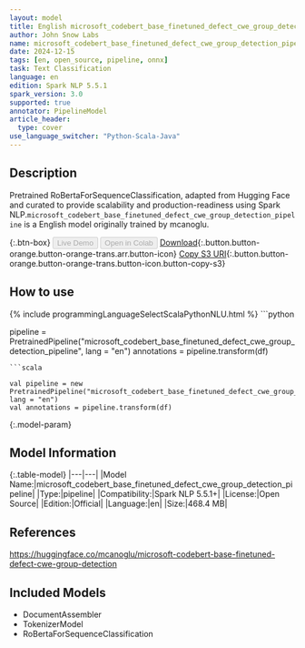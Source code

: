 ```yaml
---
layout: model
title: English microsoft_codebert_base_finetuned_defect_cwe_group_detection_pipeline pipeline RoBertaForSequenceClassification from mcanoglu
author: John Snow Labs
name: microsoft_codebert_base_finetuned_defect_cwe_group_detection_pipeline
date: 2024-12-15
tags: [en, open_source, pipeline, onnx]
task: Text Classification
language: en
edition: Spark NLP 5.5.1
spark_version: 3.0
supported: true
annotator: PipelineModel
article_header:
  type: cover
use_language_switcher: "Python-Scala-Java"
---
```


## Description

Pretrained RoBertaForSequenceClassification, adapted from Hugging Face and curated to provide scalability and production-readiness using Spark NLP.`microsoft_codebert_base_finetuned_defect_cwe_group_detection_pipeline` is a English model originally trained by mcanoglu.

{:.btn-box}
<button class="button button-orange" disabled>Live Demo</button>
<button class="button button-orange" disabled>Open in Colab</button>
[Download](https://s3.amazonaws.com/auxdata.johnsnowlabs.com/public/models/microsoft_codebert_base_finetuned_defect_cwe_group_detection_pipeline_en_5.5.1_3.0_1734287601312.zip){:.button.button-orange.button-orange-trans.arr.button-icon}
[Copy S3 URI](s3://auxdata.johnsnowlabs.com/public/models/microsoft_codebert_base_finetuned_defect_cwe_group_detection_pipeline_en_5.5.1_3.0_1734287601312.zip){:.button.button-orange.button-orange-trans.button-icon.button-copy-s3}

## How to use



<div class="tabs-box" markdown="1">
{% include programmingLanguageSelectScalaPythonNLU.html %}
```python

pipeline = PretrainedPipeline("microsoft_codebert_base_finetuned_defect_cwe_group_detection_pipeline", lang = "en")
annotations =  pipeline.transform(df)   

```
```scala

val pipeline = new PretrainedPipeline("microsoft_codebert_base_finetuned_defect_cwe_group_detection_pipeline", lang = "en")
val annotations = pipeline.transform(df)

```
</div>

{:.model-param}
## Model Information

{:.table-model}
|---|---|
|Model Name:|microsoft_codebert_base_finetuned_defect_cwe_group_detection_pipeline|
|Type:|pipeline|
|Compatibility:|Spark NLP 5.5.1+|
|License:|Open Source|
|Edition:|Official|
|Language:|en|
|Size:|468.4 MB|

## References

https://huggingface.co/mcanoglu/microsoft-codebert-base-finetuned-defect-cwe-group-detection

## Included Models

- DocumentAssembler
- TokenizerModel
- RoBertaForSequenceClassification